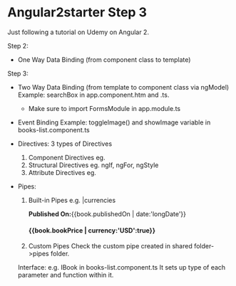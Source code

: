 # Angular2starter Step 3
Just following a tutorial on Udemy on Angular 2.

Step 2:
- One Way Data Binding (from component class to template)

Step 3:
- Two Way Data Binding (from template to component class via ngModel)
  Example: searchBox in app.component.htm and .ts.
  * Make sure to import FormsModule in app.module.ts
- Event Binding
  Example: toggleImage() and showImage variable in books-list.component.ts

- Directives:
  3 types of Directives
  1. Component Directives
     eg. <bs-app></bs-app>
  2. Structural Directives
     eg. ngIf, ngFor, ngStyle
  3. Attribute Directives
     eg. <p highlight></p>

- Pipes:
  1. Built-in Pipes
     e.g. |currencies
          <p><b>Published On:</b>{{book.publishedOn | date:'longDate'}}</p>
          <h4 class="pull-right">
            {{book.bookPrice | currency:'USD':true}}
          </h4>

  2. Custom Pipes
      Check the custom pipe created in shared folder->pipes folder.

  Interface:
     e.g. IBook in books-list.component.ts
     It sets up type of each parameter and function within it.

